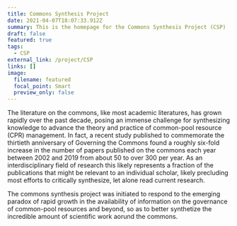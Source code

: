 ```yaml
---
title: Commons Synthesis Project
date: 2021-04-07T18:07:33.912Z
summary: This is the homepage for the Commons Synthesis Project (CSP)
draft: false
featured: true
tags:
  - CSP
external_link: /project/CSP
links: []
image:
  filename: featured
  focal_point: Smart
  preview_only: false
---
```

The literature on the commons, like most academic literatures, has grown rapidly over the past decade, posing an immense challenge for synthesizing knowledge to advance the theory and practice of common-pool resource (CPR) management.  In fact, a recent study published to commemorate the thirtieth anniversary of Governing the Commons found a roughly six-fold increase in the number of papers published on the commons each year between 2002 and 2019 from about 50 to over 300 per year.  As an interdisciplinary field of research this likely represents a fraction of the publications that might be relevant to an individual scholar, likely precluding most efforts to critically synthesize, let alone read current research.  

The commons synthesis project was initiated  to respond to the emerging paradox of rapid growth in the availability of information on the governance of common-pool resources and beyond, so as to better synthetize the incredible amount of scientific work aorund the commons.
